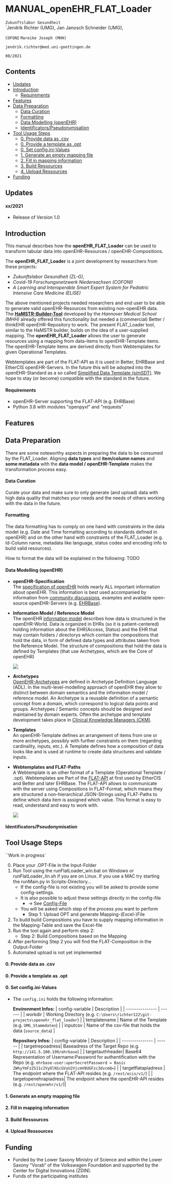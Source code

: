 # MANUAL_openEHR_FLAT_Loader

`Zukunftslabor Gesundheit`  
`Jendrik Richter (UMG), Jan Janosch Schneider (UMG), 

`COFONI`
`Mareike Joseph (MHH)`

`jendrik.richter@med.uni-goettingen.de`

`08/2021`

## Contents
- [Updates](#updates)
- [Introduction](#introduction)
  - [Requirements](#requirements)
- [Features](#features)
- [Data Preparation](#data-preparation)
  - [Data Curation](#data-curation)
  - [Formatting](#formatting)
  - [Data Modelling (openEHR)](#data-modelling-(openehr))
  - [Identificators/Pseudonymisation](#identificators/pseudonymisation)
- [Tool Usage Steps](#Tool-Usage-Steps)
  - [0. Provide data as .csv](#0-provide-data-as-.csv)
  - [0. Provide a template as .opt](#0-provide-a-template-as-.opt)
  - [0. Set config.ini-Values](#0-set-configini-values)
  - [1. Generate an empty mapping file](#1-generate-an-empty-mapping-file)
  - [2. Fill in mapping information](#2-fill-in-mapping-information)
  - [3. Build Ressources](#3-build-ressources)
  - [4. Upload Ressources](#4-upload-ressources)
- [Funding](#funding)

## Updates
#### xx/2021
- Release of Version 1.0

## Introduction
This manual describes how the **openEHR_FLAT_Loader** can be used to transform tabular data into openEHR-Resources / openEHR-Compositions.  
  
The **openEHR_FLAT_Loader** is a joint development by researchers from these projects:
- _Zukunftslabor Gesundheit (ZL-G)_, 
- _Covid-19 Forschungsnetzwerk Niedersachsen (COFONI)_ 
- _A Learning and Interoperable Smart Expert System for Pediatric Intensive Care Medicine (ELISE)_

The above mentioned projects needed researchers and end user to be able to generate valid openEHR-Resources from existing non-openEHR data.
The **[HaMSTR-Builder-Tool](https://gitlab.plri.de/tute/HAMSTRETLBuilder)** developed by the _Hannover Medical School (MHH)_ already offered this functionality but needed a (commercial) Better / thinkEHR openEHR-Repository to work. The present FLAT_Loader tool, similar to the HaMSTR builder, builds on the idea of a user-supplied mapping. The **openEHR_FLAT_Loader** allows the user to generate resources using a mapping from data-items to openEHR-Template items. The openEHR-Template items are derived directly from Webtemplates for given Operational Templates.

Webtemplates are part of the FLAT-API as it is used in Better, EHRBase and EtherCIS openEHR-Servers.
In the future this will be adopted into the openEHR-Standard as a so called [Simplified Data Template (simSDT)](https://specifications.openehr.org/releases/ITS-REST/latest/simplified_data_template.html).
We hope to stay (or become) compatible with the standard in the future.

#### Requirements
- openEHR-Server supporting the FLAT-API (e.g. EHRBase)
- Python 3.8 with modules "openpyxl" and "requests"

## Features

## Data Preparation
There are some noteworthy aspects in preparing the data to be consumed by the FLAT_Loader. Aligning **data types** and **item/column names** and **some metadata** with the **data model / openEHR-Template** makes the transformation process easy.

#### Data Curation
Curate your data and make sure to only generate (and upload) data with high data quality that matches your needs and the needs of others working with the data in the future.

#### Formatting
The data formatting has to comply on one hand with constraints in the data model (e.g. Date and Time formatting according to standards defined in openEHR) and on the other hand with constraints of the FLAT_Loader (e.g. Id-Column name, metadata like language, status codes and encoding info to build valid resources). 

How to format the data will be explained in the following:
TODO

#### Data Modelling (openEHR)
- **openEHR-Specification**  
The [specification of openEHR](https://specifications.openehr.org) holds nearly ALL important information about openEHR.
This information is best used accompanied by information from [community discussions](https://discourse.openehr.org), examples and available open-source openEHR-Servers (e.g. [EHRBase](https://github.com/ehrbase/ehrbase)).

- **Information Model / Reference Model**  
The openEHR [information model](https://specifications.openehr.org/releases/RM/latest/ehr.html) describes how data is structured in the openEHR-World. Data is organized in EHRs (so it is patient-centered) holding information about the EHR(Access, Status) and the EHR that may contain folders / directorys which contain the compositions that hold the data, in form of defined data types and attributes taken from the Reference Model. The structure of compositions that hold the data is defined by Templates (that use Archetypes, which are the Core of openEHR)

  <img src="/Dokumentation/Figures/openEHR_Information_Model_High_Level_Structure.jpg">

- **Archetypes**  
[OpenEHR-Archetypes](https://specifications.openehr.org/releases/AM/latest/Overview.html) are defined in Archetype Definition Language (ADL). In the multi-level-modelling approach of openEHR they allow to distinct between domain semantics and the information model / reference model. An Archetype is a reusable definition of a semantic concept from a domain, which correspond to logical data points and groups. Archetypes / Semantic concepts should be designed and maintained by domain experts. Often the archetype and template development takes place in [Clinical Knowledge Managers (CKM)](https://ckm.openehr.org/ckm/).

- **Templates**  
An openEHR-Template defines an arrangement of items from one or more archetypes, possibly with further constraints on them (regarding cardinality, inputs, etc.). A Template defines how a composition of data looks like and is used at runtime to create data structures and validate inputs.

- **Webtemplates and FLAT-Paths**  
A Webtemplate is an other format of a Template (Operational Template / .opt). Webtemplates are Part of the [FLAT-API](https://ehrbase.readthedocs.io/en/latest/02_getting_started/05_load_data/index.html) at first used by EtherCIS and Better and later EHRBase. The FLAT-API allows to communicate with the server using Compositions in FLAT-Format, which means they are structured a non-hierarchical JSON-Strings using FLAT-Paths to define which data item is assigned which value. This format is easy to read, understand and easy to work with.

  <img src="/Dokumentation/Figures/FLAT_Composition_Example.jpg">

#### Identificators/Pseudonymisation

## Tool Usage Steps
``Work in progress`

0. Place your .OPT-File in the Input-Folder
1. Run Tool using the runFlatLoader_win.bat on Windows or runFlatLoader_lin.sh if you are on Linux.
   If you use a MAC try starting the runMain.py in Scripts-Directory...
    - If the config-file is not existing you will be asked to provide some config-settings. 
    - It is also possible to adjust these settings directly in the config-file 
      - -> See [Config-File](#config-file)
    - You will be asked which step of the process you want to perform
        - Step 1: Upload OPT and generate Mapping-(Excel-)File
2. To build build Compositions you have to supply mapping information in the Mapping-Table and save the Excel-file
3. Run the tool again and perform step 2:
	- Step 2: Build Compositions based on the Mapping
4. After performing Step 2 you will find the FLAT-Composition in the Output-Folder 
5. Automated upload is not yet implemented

#### 0. Provide data as .csv
#### 0. Provide a template as .opt
#### 0. Set config.ini-Values
- The `config.ini` holds the following information:

    **Environment Infos:**
    | config-variable | Description |
    | --------------- | ------ |
    | workdir         | Working Directory (e.g. `C:\Users\richter122\git-projects\openehr_flat_loader`) |
    | templatename    | Name of the Template (e.g. `UMG_Stammdaten`) |
    | inputcsv        | Name of the csv-file that holds the data (`source_data`) |
    
    **Repository Infos:**
    | config-variable | Description |
    | --------------- | ------ |
    | targetrepoadress| Baseadress of the Target Repo (e.g. `http://141.5.100.199/ehrbase`) |
    | targetauthheader| Base64 Representation of Username:Password for authentification with the Repo (e.g. `ehrbase-user:uperSecretPassword = Basic ZWhyYmFzZS11c2VyOlN1cGVyU2VjcmV0UGFzc3dvcmQ=`) |
    | targetflatapiadress | The endpoint where the FLAT-API resides (e.g. `/rest/ecis/v1/`) |
    | targetopenehrapiadress| The endpoint where the openEHR-API resides (e.g. `/rest/openehr/v1/`)|
#### 1. Generate an empty mapping file
#### 2. Fill in mapping information
#### 3. Build Ressources
#### 4. Upload Ressources

## Funding
- Funded by the Lower Saxony Ministry of Science and within the Lower Saxony “Vorab“ of the Volkswagen Foundation and supported by the Center for Digital Innovations (ZDIN).
- Funds of the participating institutes

